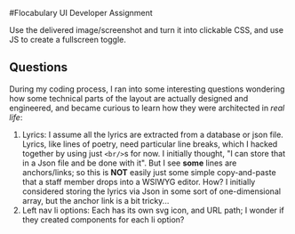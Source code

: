 #Flocabulary UI Developer Assignment

Use the delivered image/screenshot and turn it into clickable CSS, and use JS to create a fullscreen toggle.


## Questions

During my coding process, I ran into some interesting questions wondering how some technical parts of the layout are actually designed and engineered, and became curious to learn how they were architected in *real life*:

1. Lyrics:  I assume all the lyrics are extracted from a database or json file.  Lyrics, like lines of poetry, need particular line breaks, which I hacked together by using just `<br/>`s for now.  I initially thought, "I can store that in a Json file and be done with it".  But I see **some** lines are anchors/links; so this is **NOT** easily just some simple copy-and-paste that a staff member drops into a WSIWYG editor.  How?  I initially considered storing the lyrics via Json in some sort of one-dimensional array, but the anchor link is a bit tricky...
2. Left nav li options:  Each has its own svg icon, and URL path; I wonder if they created components for each li option?  
